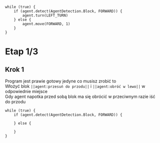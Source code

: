 ```blocks
while (true) {
    if (agent.detect(AgentDetection.Block, FORWARD)) {
        agent.turn(LEFT_TURN)
    } else {
        agent.move(FORWARD, 1)
    }
}

```
# Etap 1/3

## Krok 1
Program jest prawie gotowy jedyne co musisz zrobić to <br>
Włożyć blok ``||agent:przesuń do przodu||`` i ``||agent:obróć w lewo||`` w odpowiednie miejsce<br>
Gdy agent napotka przed sobą blok ma się obrócić w przeciwnym razie iść do przodu
```template
while (true) {
    if (agent.detect(AgentDetection.Block, FORWARD)) {
        
    } else {
     
    }
}

```
